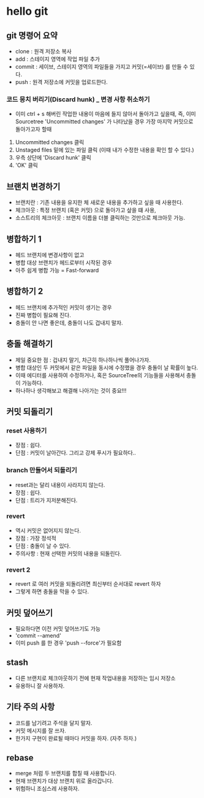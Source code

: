 # hello git

## git 명령어 요약

- clone : 원격 저장소 복사
- add : 스테이지 영역에 작업 파일 추가
- commit : 세이브, 스테이지 영역의 파일들을 가지고 커밋(=세이브) 를 만들 수 있다.
- push : 원격 저장소에 커밋을 업로드한다.

### 코드 뭉치 버리기(Discard hunk) \_ 변경 사항 취소하기

- 이미 ctrl + s 해버린 작업한 내용이 마음에 들지 않아서 돌아가고 싶을때,
  즉, 이미 Sourcetree 'Uncommitted changes' 가 나타났을 경우
  가장 마지막 커밋으로 돌아가고자 할때

1. Uncommitted changes 클릭
2. Unstaged files 밑에 있는 파일 클릭
   (이때 내가 수정한 내용을 확인 할 수 있다.)
3. 우측 상단에 'Discard hunk' 클릭
4. 'OK' 클릭

## 브랜치 변경하기

- 브랜치란 : 기존 내용을 유지한 체 새로운 내용을 추가하고 싶을 때 사용한다.
- 체크아웃 : 특정 브랜치 (혹은 커밋) 으로 돌아가고 샆을 떄 사용,
- 소스트리의 체크아웃 : 브랜치 이름을 더블 클릭하는 것만으로 체크아웃 가능.

## 병합하기 1

- 헤드 브랜치에 변경사항이 없고
- 병합 대상 브랜치가 헤드로부터 시작된 경우
- 아주 쉽게 병합 가능 = Fast-forward

## 병합하기 2

- 헤드 브랜치에 추가적인 커밋이 생기는 경우
- 진짜 병합이 필요해 진다.
- 충돌이 안 나면 좋은데, 충돌이 나도 겁내지 말자.

## 충돌 해결하기

- 제일 중요한 점 : 겁내지 말기, 차근히 하나하나씩 풀어나가자.
- 병합 대상인 두 커밋에서 같은 파일을 동시에 수정했을 경우 충돌이 날 확률이 높다.
- 이때 에디터를 사용하여 수정하거나, 혹은 SourceTree의 기능들을 사용해서 충돌이 가능하다.
- 하나하나 생각해보고 해결해 나아가는 것이 중요!!!

## 커밋 되돌리기

### reset 사용하기

- 장점 : 쉽다.
- 단점 : 커밋이 날아간다. 그리고 강제 푸시가 필요하다..

### branch 만들어서 되돌리기

- reset과는 달리 내용이 사라지지 않는다.
- 장점 : 쉽다.
- 단점 : 트리가 지저분해진다.

### revert

- 역시 커밋은 없어지지 않는다.
- 장점 : 가장 정석적
- 단점 : 충돌이 날 수 있다.
- 주의사항 : 현재 선택한 커밋의 내용을 되돌린다.

### revert 2

- revert 로 여러 커밋을 되돌리려면 최신부터 순서대로 revert 하자
- 그렇게 하면 충돌을 막을 수 있다.

## 커밋 덮어쓰기

- 필요하다면 이전 커밋 덮어쓰기도 가능
- 'commit --amend'
- 이미 push 를 한 경우 'push --force'가 필요함

## stash

- 다른 브랜치로 체크아웃하기 전에 현재 작업내용을 저장하는 임시 저장소
- 유용하니 잘 사용하자.

## 기타 주의 사항

- 코드를 남기려고 주석을 달지 말자.
- 커밋 메시지를 잘 쓰자.
- 한가지 구현이 완료될 때마다 커밋을 하자. (자주 하자.)

## rebase

- merge 처럼 두 브랜치를 합칠 때 사용합니다.
- 현재 브랜치가 대상 브랜치 위로 올라갑니다.
- 위험하니 조심스레 사용하자.
